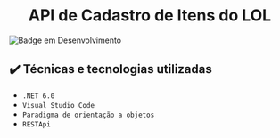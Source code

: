 <h1 align="center"> API de Cadastro de Itens do LOL </h1>

![Badge em Desenvolvimento](http://img.shields.io/static/v1?label=STATUS&message=EM%20DESENVOLVIMENTO&color=GREEN&style=for-the-badge)

## ✔️ Técnicas e tecnologias utilizadas

- ``.NET 6.0``
- ``Visual Studio Code``
- ``Paradigma de orientação a objetos``
- ``RESTApi``
